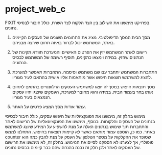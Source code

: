 # project_web_c
FIXIT
בפרויקט מימשנו את השילוב בין הצד הלקוח לצד השרת, כולל חיבור לבסיסי נתונים.

1.	מסך הבית
המסך הדיפולטיבי.
מציג את התחומים השונים של העסקים הקיימים באתר, המשתמש יכול לבחור באיזה תחום שירצה מבניהם.
 
2.	רישום לאתר
המשתמש יזין את הפרטים האישיים והמערכת תוודא תקינות של הנתונים שהזין. במידה וימצאו כתקינים, תוסיף רשומה של המשתמש לבסיס הנתונים.
 
3.	התחברות
המשתמש יתחבר עם שם משתמש וסיסמה. התחברות תאפשר למערכת להציג למשתמש תוצאות חיפוש אשר מותאמות אליו אישית בהתאם לעיר מגוריו. 
 
4.	מסך תוצאות חיפוש
במסך זה יוצגו למשתמש העסקים הרלוונטיים בהתאם לתחום אותו בחר בעמוד הבית. במידה והוא מחובר למערכת, העסקים שיוצגו יהיו עסקים הנמצאים בעיר מגוריו. 
 
5.	עמוד אודות
מסך המציג פרטים על האתר.
 
מימוש
בחלק זה, מימשנו את הפונקציוליות של חיפוש עסקים, כולל חיבור לבסיסי בנתונים של העסקים והלקוחות. 
בנוסף, מימשנו את הפונקציונאליות של הרישום לאתר והתחברות תוך שימוש בנתונים האלה על מנת להשפיע על המידע שיוצג למשתמש באתר. 
כמו כן, הוספנו עמוד מותאם כאשר לא קיימות תוצאות בחיפוש.
התחלנו לממש counter שסופר את ההקלקות על מספר הטלפון של העסק על מנת להבין כמה הוא פופולרי, אך לצערנו לא הספקנו לסיים את המימוש. 
בחלק זה, לא מימשנו את הרישום של העסקים לאתר ולכן חלק זה נבנה בהנחה שהם כבר קיימים בבסיס נתונים. 


